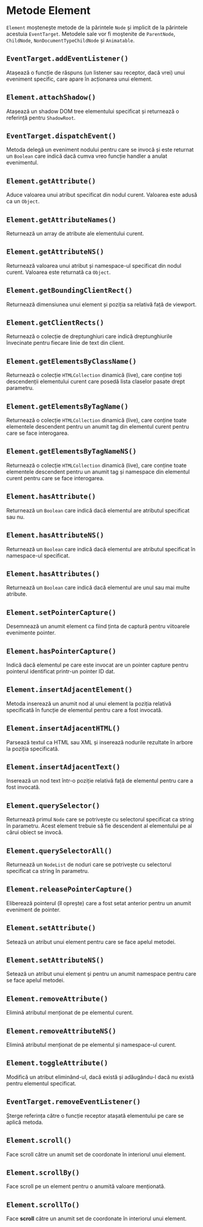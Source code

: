 # Metode Element

`Element` moștenește metode de la părintele `Node` și implicit de la părintele acestuia `EventTarget`.
Metodele sale vor fi moștenite de `ParentNode`, `ChildNode`, `NonDocumentTypeChildNode` și `Animatable`.

## `EventTarget.addEventListener()`

Atașează o funcție de răspuns (un listener sau receptor, dacă vrei) unui eveniment specific, care apare în acționarea unui element.

## `Element.attachShadow()`

Atașează un shadow DOM tree elementului specificat și returnează o referință pentru `ShadowRoot`.

## `EventTarget.dispatchEvent()`

Metoda delegă un eveniment nodului pentru care se invocă și este returnat un `Boolean` care indică dacă cumva vreo funcție handler a anulat evenimentul.

## `Element.getAttribute()`

Aduce valoarea unui atribut specificat din nodul curent. Valoarea este adusă ca un `Object`.

## `Element.getAttributeNames()`

Returnează un array de atribute ale elementului curent.

## `Element.getAttributeNS()`

Returnează valoarea unui atribut și namespace-ul specificat din nodul curent. Valoarea este returnată ca `Object`.

## `Element.getBoundingClientRect()`

Returnează dimensiunea unui element și poziția sa relativă față de viewport.

## `Element.getClientRects()`

Returnează o colecție de dreptunghiuri care indică dreptunghiurile învecinate pentru fiecare linie de text din client.

## `Element.getElementsByClassName()`

Returnează o colecție `HTMLCollection` dinamică (live), care conține toți descendenții elementului curent care posedă lista claselor pasate drept parametru.

## `Element.getElementsByTagName()`

Returnează o colecție `HTMLCollection` dinamică (live), care conține toate elementele descendent pentru un anumit tag din elementul curent pentru care se face interogarea.

## `Element.getElementsByTagNameNS()`

Returnează o colecție `HTMLCollection` dinamică (live), care conține toate elementele descendent pentru un anumit tag și namespace din elementul curent pentru care se face interogarea.

## `Element.hasAttribute()`

Returnează un `Boolean` care indică dacă elementul are atributul specificat sau nu.

## `Element.hasAttributeNS()`

Returnează un `Boolean` care indică dacă elementul are atributul specificat în namespace-ul specificat.

## `Element.hasAttributes()`

Returnează un `Boolean` care indică dacă elementul are unul sau mai multe atribute.

## `Element.setPointerCapture()`

Desemnează un anumit element ca fiind ținta de captură pentru viitoarele evenimente pointer.

## `Element.hasPointerCapture()`

Indică dacă elementul pe care este invocat are un pointer capture pentru pointerul identificat printr-un pointer ID dat.

## `Element.insertAdjacentElement()`

Metoda inserează un anumit nod al unui element la poziția relativă specificată în funcție de elementul pentru care a fost invocată.

## `Element.insertAdjacentHTML()`

Parsează textul ca HTML sau XML și inserează nodurile rezultate în arbore la poziția specificată.

## `Element.insertAdjacentText()`

Inserează un nod text într-o poziție relativă față de elementul pentru care a fost invocată.

## `Element.querySelector()`

Returnează primul `Node` care se potrivește cu selectorul specificat ca string în parametru. Acest element trebuie să fie descendent al elementului pe al cărui obiect se invocă.

## `Element.querySelectorAll()`

Returnează un `NodeList` de noduri care se potrivește cu selectorul specificat ca string în parametru.

## `Element.releasePointerCapture()`

Eliberează pointerul (îl oprește) care a fost setat anterior pentru un anumit eveniment de pointer.

## `Element.setAttribute()`

Setează un atribut unui element pentru care se face apelul metodei.

## `Element.setAttributeNS()`

Setează un atribut unui element și pentru un anumit namespace pentru care se face apelul metodei.

## `Element.removeAttribute()`

Elimină atributul menționat de pe elementul curent.

## `Element.removeAttributeNS()`

Elimină atributul menționat de pe elementul și namespace-ul curent.

## `Element.toggleAttribute()`

Modifică un atribut eliminând-ul, dacă există și adăugându-l dacă nu există pentru elementul specificat.

## `EventTarget.removeEventListener()`

Șterge referința către o funcție receptor atașată elementului pe care se aplică metoda.

## `Element.scroll()`

Face scroll către un anumit set de coordonate în interiorul unui element.

## `Element.scrollBy()`

Face scroll pe un element pentru o anumită valoare menționată.

## `Element.scrollTo()`

Face **scroll** către un anumit set de coordonate în interiorul unui element.
